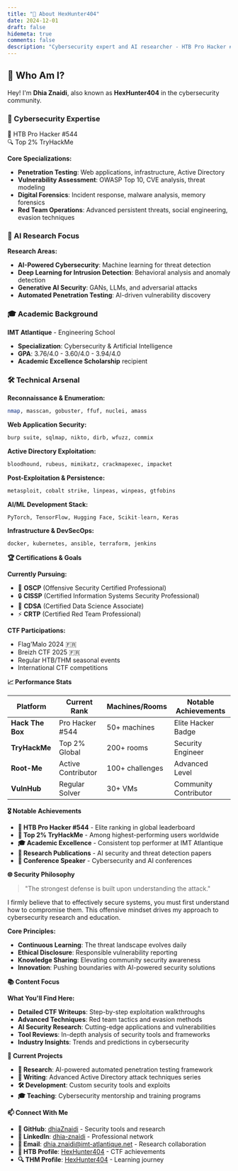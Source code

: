 ```yaml
---
title: "👤 About HexHunter404"
date: 2024-12-01
draft: false
hidemeta: true
comments: false
description: "Cybersecurity expert and AI researcher - HTB Pro Hacker #544"
---
```


## 🚀 Who Am I?

Hey! I'm **Dhia Znaidi**, also known as **HexHunter404** in the cybersecurity community.

### 🎯 Cybersecurity Expertise

<div class="platform-badge htb-badge">🎯 HTB Pro Hacker #544</div>
<div class="platform-badge thm-badge">🔍 Top 2% TryHackMe</div>

**Core Specializations:**
- **Penetration Testing**: Web applications, infrastructure, Active Directory
- **Vulnerability Assessment**: OWASP Top 10, CVE analysis, threat modeling
- **Digital Forensics**: Incident response, malware analysis, memory forensics
- **Red Team Operations**: Advanced persistent threats, social engineering, evasion techniques

### 🧠 AI Research Focus

**Research Areas:**
- **AI-Powered Cybersecurity**: Machine learning for threat detection
- **Deep Learning for Intrusion Detection**: Behavioral analysis and anomaly detection
- **Generative AI Security**: GANs, LLMs, and adversarial attacks
- **Automated Penetration Testing**: AI-driven vulnerability discovery

### 🎓 Academic Background

**IMT Atlantique** - Engineering School
- **Specialization**: Cybersecurity & Artificial Intelligence
- **GPA**: 3.76/4.0 - 3.60/4.0 - 3.94/4.0
- **Academic Excellence Scholarship** recipient

### 🛠️ Technical Arsenal

**Reconnaissance & Enumeration:**
```bash
nmap, masscan, gobuster, ffuf, nuclei, amass

```

**Web Application Security:**

```bash
burp suite, sqlmap, nikto, dirb, wfuzz, commix

```

**Active Directory Exploitation:**

```bash
bloodhound, rubeus, mimikatz, crackmapexec, impacket

```

**Post-Exploitation & Persistence:**

```bash
metasploit, cobalt strike, linpeas, winpeas, gtfobins

```

**AI/ML Development Stack:**

```python
PyTorch, TensorFlow, Hugging Face, Scikit-learn, Keras

```

**Infrastructure & DevSecOps:**

```bash
docker, kubernetes, ansible, terraform, jenkins

```

**🏆 Certifications & Goals**

**Currently Pursuing:**

- 🎯 **OSCP** (Offensive Security Certified Professional)
- 🔒 **CISSP** (Certified Information Systems Security Professional)
- 🧠 **CDSA** (Certified Data Science Associate)
- ⚡ **CRTP** (Certified Red Team Professional)

**CTF Participations:**

- Flag'Malo 2024 🇫🇷
- Breizh CTF 2025 🇫🇷
- Regular HTB/THM seasonal events
- International CTF competitions

**📈 Performance Stats**

| Platform | Current Rank | Machines/Rooms | Notable Achievements |
| --- | --- | --- | --- |
| **Hack The Box** | Pro Hacker #544 | 50+ machines | Elite Hacker Badge |
| **TryHackMe** | Top 2% Global | 200+ rooms | Security Engineer |
| **Root-Me** | Active Contributor | 100+ challenges | Advanced Level |
| **VulnHub** | Regular Solver | 30+ VMs | Community Contributor |

**🎖️ Notable Achievements**

- **🏅 HTB Pro Hacker #544** - Elite ranking in global leaderboard
- **🥇 Top 2% TryHackMe** - Among highest-performing users worldwide
- **🎓 Academic Excellence** - Consistent top performer at IMT Atlantique
- **🔬 Research Publications** - AI security and threat detection papers
- **🎤 Conference Speaker** - Cybersecurity and AI conferences

**🌐 Security Philosophy**

> "The strongest defense is built upon understanding the attack."
> 

I firmly believe that to effectively secure systems, you must first understand how to compromise them. This offensive mindset drives my approach to cybersecurity research and education.

**Core Principles:**

- **Continuous Learning**: The threat landscape evolves daily
- **Ethical Disclosure**: Responsible vulnerability reporting
- **Knowledge Sharing**: Elevating community security awareness
- **Innovation**: Pushing boundaries with AI-powered security solutions

**📚 Content Focus**

**What You'll Find Here:**

- **Detailed CTF Writeups**: Step-by-step exploitation walkthroughs
- **Advanced Techniques**: Red team tactics and evasion methods
- **AI Security Research**: Cutting-edge applications and vulnerabilities
- **Tool Reviews**: In-depth analysis of security tools and frameworks
- **Industry Insights**: Trends and predictions in cybersecurity

**🎯 Current Projects**

- **🔬 Research**: AI-powered automated penetration testing framework
- **📝 Writing**: Advanced Active Directory attack techniques series
- **🛠️ Development**: Custom security tools and exploits
- **🎓 Teaching**: Cybersecurity mentorship and training programs

**📫 Connect With Me**

- **🐙 GitHub**: [dhiaZnaidi](https://github.com/dhiaZnaidi) - Security tools and research
- **💼 LinkedIn**: [dhia-znaidi](https://linkedin.com/in/dhia-znaidi) - Professional network
- **📧 Email**: [dhia.znaidi@imt-atlantique.net](mailto:dhia.znaidi@imt-atlantique.net) - Research collaboration
- **🎯 HTB Profile**: [HexHunter404](https://app.hackthebox.com/profile/HexHunter404) - CTF achievements
- **🔍 THM Profile**: [HexHunter404](https://tryhackme.com/p/HexHunter404) - Learning journey